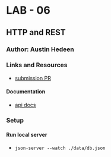 # LAB - 06

## HTTP and REST

### Author: Austin Hedeen

### Links and Resources
- [submission PR](https://github.com/austinhedeen-401-advanced-javascript/lab-06/pull/1)

#### Documentation
* [api docs](https://app.swaggerhub.com/apis/Bejoty/lab-06/1.0.0)

### Setup
#### Run local server
- `json-server --watch ./data/db.json`
